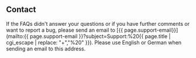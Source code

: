 
## Contact

If the FAQs didn't answer your questions or if you have further comments or want to report a bug, please send an email to [{{ page.support-email}}](mailto:{{ page.support-email }}?subject=Support:%20{{ page.title | cgi_escape | replace: "+","%20" }}). Please use English or German when sending an email to this address.
